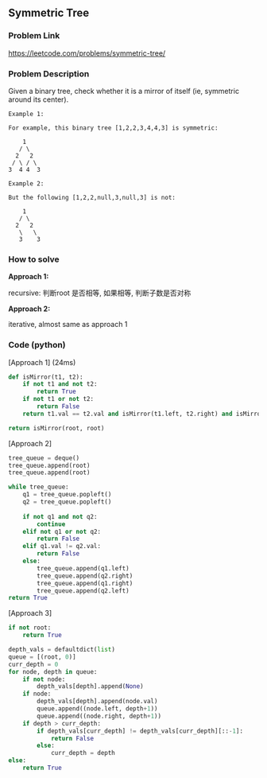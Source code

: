 ## Symmetric Tree

### Problem Link

https://leetcode.com/problems/symmetric-tree/

### Problem Description 

Given a binary tree, check whether it is a mirror of itself (ie, symmetric around its center).

```
Example 1: 

For example, this binary tree [1,2,2,3,4,4,3] is symmetric:

    1
   / \
  2   2
 / \ / \
3  4 4  3

```

```
Example 2: 

But the following [1,2,2,null,3,null,3] is not:

    1
   / \
  2   2
   \   \
   3    3

```

### How to solve 

**Approach 1:** 

recursive: 判断root 是否相等, 如果相等, 判断子数是否对称

**Approach 2:** 

iterative, almost same as approach 1

### Code (python)

[Approach 1] (24ms)

```python
def isMirror(t1, t2):
    if not t1 and not t2:
        return True
    if not t1 or not t2:
        return False
    return t1.val == t2.val and isMirror(t1.left, t2.right) and isMirror(t1.right, t2.left)

return isMirror(root, root)
```

[Approach 2]

```python
tree_queue = deque()
tree_queue.append(root)
tree_queue.append(root)

while tree_queue:
    q1 = tree_queue.popleft()
    q2 = tree_queue.popleft()
    
    if not q1 and not q2:
        continue
    elif not q1 or not q2:
        return False
    elif q1.val != q2.val:
        return False
    else:
        tree_queue.append(q1.left)
        tree_queue.append(q2.right)
        tree_queue.append(q1.right)
        tree_queue.append(q2.left)
return True
```

[Approach 3]

```python
if not root:
    return True

depth_vals = defaultdict(list)        
queue = [(root, 0)]
curr_depth = 0
for node, depth in queue:
    if not node:
        depth_vals[depth].append(None)
    if node:
        depth_vals[depth].append(node.val)
        queue.append((node.left, depth+1))
        queue.append((node.right, depth+1))
    if depth > curr_depth:
        if depth_vals[curr_depth] != depth_vals[curr_depth][::-1]:
            return False
        else:
            curr_depth = depth
else:
    return True
```